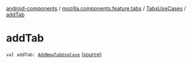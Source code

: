 [android-components](../../index.md) / [mozilla.components.feature.tabs](../index.md) / [TabsUseCases](index.md) / [addTab](./add-tab.md)

# addTab

`val addTab: `[`AddNewTabUseCase`](-add-new-tab-use-case/index.md) [(source)](https://github.com/mozilla-mobile/android-components/blob/master/components/feature/tabs/src/main/java/mozilla/components/feature/tabs/TabsUseCases.kt#L158)